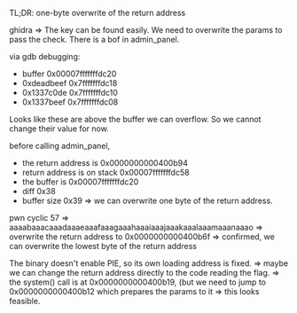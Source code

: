 TL;DR: one-byte overwrite of the return address

ghidra => The key can be found easily. We need to overwrite the params to pass the check.
There is a bof in admin_panel.

via gdb debugging:

- buffer 0x00007fffffffdc20
- 0xdeadbeef 0x7fffffffdc18
- 0x1337c0de 0x7fffffffdc10
- 0x1337beef 0x7fffffffdc08

Looks like these are above the buffer we can overflow. So we cannot change their value for now.

before calling admin_panel,
- the return address is 0x0000000000400b94
- return address is on stack 0x00007fffffffdc58
- the buffer is 0x00007fffffffdc20
- diff 0x38
- buffer size 0x39
=> we can overwrite one byte of the return address.

pwn cyclic 57 => aaaabaaacaaadaaaeaaafaaagaaahaaaiaaajaaakaaalaaamaaanaaao
=> overwrite the return address to 0x0000000000400b6f
=> confirmed, we can overwrite the lowest byte of the return address

The binary doesn't enable PIE, so its own loading address is fixed.
=> maybe we can change the return address directly to the code reading the flag.
=> the system() call is at 0x0000000000400b19, (but we need to jump to 0x0000000000400b12 which prepares the params to it
=> this looks feasible.

